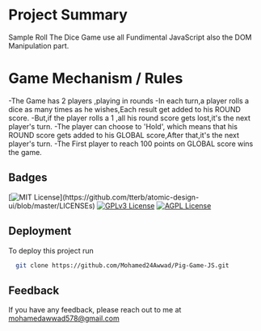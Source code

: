 
# Project Summary

Sample Roll The Dice Game use all Fundimental JavaScript also the DOM Manipulation part.

# Game Mechanism / Rules

-The Game has 2 players ,playing in rounds
-In each turn,a player rolls a dice as many times as he wishes,Each result get added to his ROUND score.
-But,if the player rolls a 1 ,all his round score gets lost,it's the next player's turn.
-The player can choose to 'Hold', which means that his ROUND score gets added to his GLOBAL score,After that,it's the next player's turn.
-The First player to reach 100 points on GLOBAL score wins the game.
 



## Badges


[![MIT License](https://img.shields.io/apm/l/atomic-design-ui.svg?)](https://github.com/tterb/atomic-design-ui/blob/master/LICENSEs)
[![GPLv3 License](https://img.shields.io/badge/License-GPL%20v3-yellow.svg)](https://opensource.org/licenses/)
[![AGPL License](https://img.shields.io/badge/license-AGPL-blue.svg)](http://www.gnu.org/licenses/agpl-3.0)

  
## Deployment

To deploy this project run

```bash
  git clone https://github.com/Mohamed24Awwad/Pig-Game-JS.git
```

  
## Feedback

If you have any feedback, please reach out to me at mohamedawwad578@gmail.com

  

